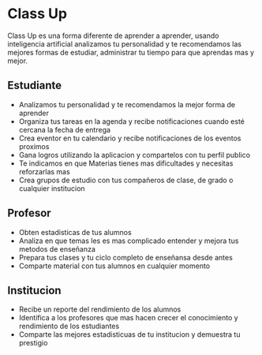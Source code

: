 # Class Up

Class Up es una forma diferente de aprender a aprender, usando inteligencia artificial analizamos tu personalidad y te recomendamos las mejores formas de estudiar, administrar tu tiempo para que aprendas mas y mejor.  

## Estudiante
- Analizamos tu personalidad y te recomendamos la mejor forma de aprender
- Organiza tus tareas en la agenda y recibe notificaciones cuando esté cercana la fecha de entrega
- Crea eventor en tu calendario y recibe notificaciones de los eventos proximos
- Gana logros utilizando la aplicacion y compartelos con tu perfil publico
- Te indicamos en que Materias tienes mas dificultades y necesitas reforzarlas mas
- Crea grupos de estudio con tus compañeros de clase, de grado o cualquier institucion

## Profesor
- Obten estadisticas de tus alumnos
- Analiza en que temas les es mas complicado entender y mejora tus metodos de enseñanza
- Prepara tus clases y tu ciclo completo de enseñansa desde antes
- Comparte material con tus alumnos en cualquier momento

## Institucion
- Recibe un reporte del rendimiento de los alumnos
- Identifica a los profesores que mas hacen crecer el conocimiento y rendimiento de los estudiantes
- Comparte las mejores estadisticuas de tu institucion y demuestra tu prestigio

